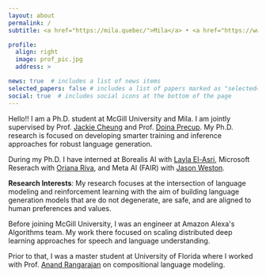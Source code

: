 ```yaml
---
layout: about
permalink: /
subtitle: <a href="https://mila.quebec/">Mila</a> • <a href="https://www.cs.mcgill.ca/">McGill University</a>

profile:
  align: right
  image: prof_pic.jpg
  address: >

news: true  # includes a list of news items
selected_papers: false # includes a list of papers marked as "selected={true}"
social: true  # includes social icons at the bottom of the page
---
```


Hello!! I am a Ph.D. student at McGill University and Mila. I am  jointly supervised by Prof. [Jackie Cheung](http://cs.mcgill.ca/~jcheung/index.html) and Prof. [Doina Precup](http://www.cs.mcgill.ca/~dprecup/). My Ph.D. research is focused on developing smarter training and inference approaches for robust language generation. 

During my Ph.D. I have interned at Borealis AI with [Layla El-Asri](https://speakingmachines.com/), Microsoft Reserach with [Oriana Riva](https://www.microsoft.com/en-us/research/people/oriana/), and Meta AI (FAIR) with [Jason Weston](http://www.thespermwhale.com/jaseweston/). 

**Research Interests**: My research focuses at the intersection of language modeling and reinforcement learning with the aim of building language generation models that are do not degenerate, are safe, and are aligned to human preferences and values. 

Before joining McGill University, I was an engineer at Amazon Alexa's Algorithms team. My work there focused on scaling distributed deep learning approaches for speech and language understanding.

Prior to that, I was a master student at University of Florida where I worked with Prof. [Anand Rangarajan](https://www.cise.ufl.edu/~anand/) on compositional language modeling.


